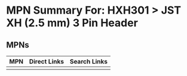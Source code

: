 



# MPN Summary For: HXH301 > JST XH (2.5 mm) 3 Pin Header

## MPNs
  

|MPN|Direct Links|Search Links|
| :--- | :--- | :--- |
||||
